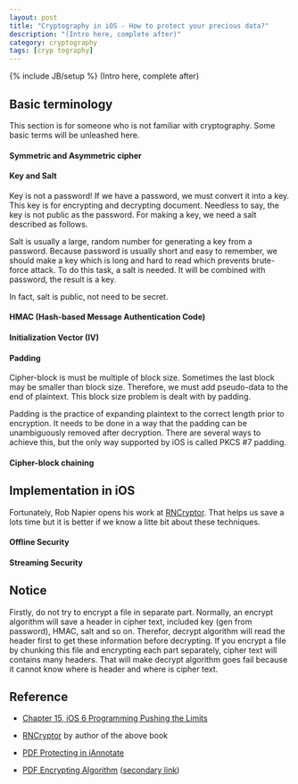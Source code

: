 ```yaml
---
layout: post
title: "Cryptography in iOS - How to protect your precious data?"
description: "(Intro here, complete after)"
category: cryptography
tags: [cryp tography]
---
```

{% include JB/setup %}
(Intro here, complete after)

## Basic terminology
This section is for someone who is not familiar with cryptography. Some basic terms will be unleashed here.

#### Symmetric and Asymmetric cipher


#### Key and Salt
Key is not a password! If we have a password, we must convert it into a key. This key is for encrypting and decrypting document. Needless to say, the key is not public as the password. For making a key, we need a salt described as follows.

Salt is usually a large, random number for generating a key from a password. Because password is usually short and easy to remember, we should make a key which is long and hard to read which prevents brute-force attack. To do this task, a salt is needed. It will be combined with password, the result is a key.

In fact, salt is public, not need to be secret.



#### HMAC (Hash-based Message Authentication Code)


#### Initialization Vector (IV)


#### Padding
Cipher-block is must be multiple of block size. Sometimes the last block may be smaller than block size. Therefore, we must add pseudo-data to the end of plaintext. This block size problem is dealt with by padding.

Padding is the practice of expanding plaintext to the correct length prior to encryption. It needs to be done in a way that the padding can be unambiguously removed after decryption. There are several ways to achieve this, but the only way supported by iOS is called PKCS #7 padding.

#### Cipher-block chaining


## Implementation in iOS
Fortunately, Rob Napier opens his work at [RNCryptor](https://github.com/rnapier/RNCryptor). That helps us save a lots time but it is better if we know a litte bit about these techniques.


#### Offline Security


#### Streaming Security



## Notice
Firstly, do not try to encrypt a file in separate part. Normally, an encrypt algorithm will save a header in cipher text, included key (gen from password), HMAC, salt and so on. Therefor, decrypt algorithm will read the header first to get these information before decrypting. If you encrypt a file by chunking this file and encrypting each part separately, cipher text will contains many headers. That will make decrypt algorithm goes fail because it cannot know where is header and where is cipher text. 

## Reference
- [Chapter 15, iOS 6 Programming Pushing the Limits](http://www.amazon.com/iOS-Programming-Pushing-Limits-Application/dp/1118449959)

- [RNCryptor](https://github.com/rnapier/RNCryptor) by author of the above book

- [PDF Protecting in iAnnotate](http://www.branchfire.com/lib-web/html/_security.html)

- [PDF Encrypting Algorithm](http://www.cs.cmu.edu/~dst/Adobe/Gallery/anon21jul01-pdf-encryption.txt) ([secondary link](https://www.dropbox.com/s/0fvg5byv9bx4lix/anon21jul01-pdf-encryption.txt))
